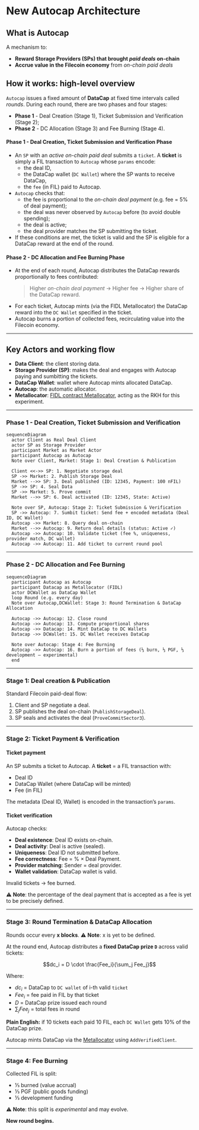# New Autocap Architecture

## What is Autocap

A mechanism to:

* **Reward Storage Providers (SPs) that brought *paid deals* on-chain**
* **Accrue value in the Filecoin economy** from *on-chain paid deals*

## How it works: high-level overview
`Autocap` issues a fixed amount of **DataCap** at fixed time intervals called *rounds*.
During each round, there are two phases and four stages:
- **Phase 1** - Deal Creation (Stage 1), Ticket Submission and Verification (Stage 2);
- **Phase 2** - DC Allocation (Stage 3) and Fee Burning (Stage 4).
#### Phase 1 - Deal Creation, Ticket Submission and Verification Phase
* An `SP` with an *active on-chain paid deal* submits a `ticket`.
  A **ticket** is simply a FIL transaction to `Autocap` whose `params` encode:
  * the deal ID,
  * the DataCap wallet (`DC Wallet`) where the SP wants to receive DataCap,
  * the `fee` (in FIL) paid to Autocap.
* `Autocap` checks that:
  * the fee is proportional to the *on-chain deal payment* (e.g. fee = 5% of deal payment);
  * the deal was never observed by `Autocap` before (to avoid double spending);
  * the deal is active;
  * the deal provider matches the SP submitting the ticket.
* If these conditions are met, the ticket is valid and the SP is eligible for a DataCap reward at the end of the round.
#### Phase 2 - DC Allocation and Fee Burning Phase
* At the end of each round, Autocap distributes the DataCap rewards proportionally to fees contributed:
  > Higher *on-chain deal payment* → Higher fee → Higher share of the DataCap reward.
* For each ticket, Autocap mints (via the FIDL Metallocator) the DataCap reward into the `DC Wallet` specified in the ticket.
* Autocap burns a portion of collected fees, recirculating value into the Filecoin economy.

---
## Key Actors and working flow

* **Data Client**: the client storing data.
* **Storage Provider (SP)**: makes the deal and engages with Autocap paying and sumbitting the tickets.
* **DataCap Wallet**: wallet where Autocap mints allocated DataCap.
* **Autocap**: the automatic allocator.
* **Metallocator**: [FIDL contract Metallocator](https://github.com/fidlabs/contract-metaallocator), acting as the RKH for this experiment.
---

### Phase 1 - Deal Creation, Ticket Submission and Verification
```mermaid
sequenceDiagram
  actor Client as Real Deal Client
  actor SP as Storage Provider
  participant Market as Market Actor
  participant Autocap as Autocap
  Note over Client, Market: Stage 1: Deal Creation & Publication

  Client <<->> SP: 1. Negotiate storage deal
  SP ->> Market: 2. Publish Storage Deal
  Market -->> SP: 3. Deal published (ID: 12345, Payment: 100 nFIL)
  SP ->> SP: 4. Seal Data
  SP ->> Market: 5. Prove commit
  Market -->> SP: 6. Deal activated (ID: 12345, State: Active)

  Note over SP, Autocap: Stage 2: Ticket Submission & Verification
  SP ->> Autocap: 7. Sumbit ticket: Send fee + encoded metadata (Deal ID, DC Wallet)
  Autocap ->> Market: 8. Query deal on-chain
  Market -->> Autocap: 9. Return deal details (status: Active ✓)
  Autocap ->> Autocap: 10. Validate ticket (fee %, uniqueness, provider match, DC wallet)
  Autocap ->> Autocap: 11. Add ticket to current round pool
```

---

### Phase 2 - DC Allocation and Fee Burning

```mermaid
sequenceDiagram
  participant Autocap as Autocap
  participant Datacap as Metallocator (FIDL)
  actor DCWallet as DataCap Wallet
  loop Round (e.g. every day)
  Note over Autocap,DCWallet: Stage 3: Round Termination & DataCap Allocation

  Autocap ->> Autocap: 12. Close round
  Autocap ->> Autocap: 13. Compute proportional shares
  Autocap ->> Datacap: 14. Mint DataCap to DC Wallets
  Datacap ->> DCWallet: 15. DC Wallet receives DataCap

  Note over Autocap: Stage 4: Fee Burning
  Autocap ->> Autocap: 16. Burn a portion of fees (⅓ burn, ⅓ PGF, ⅓ development – experimental)
  end
```

---

### Stage 1: Deal creation & Publication

Standard Filecoin paid-deal flow:

1. Client and SP negotiate a deal.
2. SP publishes the deal on-chain (`PublishStorageDeal`).
3. SP seals and activates the deal (`ProveCommitSector3`).

---

### Stage 2: Ticket Payment & Verification

#### Ticket payment

An SP submits a ticket to Autocap.
A **ticket** = a FIL transaction with:

* Deal ID
* DataCap Wallet (where DataCap will be minted)
* Fee (in FIL)

The metadata (Deal ID, Wallet) is encoded in the transaction’s `params`.

#### Ticket verification

Autocap checks:

* **Deal existence**: Deal ID exists on-chain.
* **Deal activity**: Deal is active (sealed).
* **Uniqueness**: Deal ID not submitted before.
* **Fee correctness**: Fee = % × Deal Payment.
* **Provider matching**: Sender = deal provider.
* **Wallet validation**: DataCap wallet is valid.

Invalid tickets → fee burned.

⚠️ **Note**: the percentage of the deal payment that is accepted as a fee is yet to be precisely defined.

---

### Stage 3: Round Termination & DataCap Allocation

Rounds occur every **x blocks**.
⚠️ **Note**: x is yet to be defined.

At the round end, Autocap distributes a **fixed DataCap prize `D`** across valid tickets:

$$dc_i = D \cdot \frac{Fee_i}{\sum_j Fee_j}$$

Where:

* $dc_i$ = DataCap to `DC wallet` of i-th valid `ticket`
* $Fee_i$ = fee paid in FIL by that ticket
* $D$ = DataCap prize issued each round
* $\sum_j Fee_j$ = total fees in round

**Plain English:** if 10 tickets each paid 10 FIL, each `DC Wallet` gets 10% of the DataCap prize.

Autocap mints DataCap via the [Metallocator](https://github.com/fidlabs/contract-metaallocator) using `AddVerifiedClient`.

---

### Stage 4: Fee Burning

Collected FIL is split:

* ⅓ burned (value accrual)
* ⅓ PGF (public goods funding)
* ⅓ development funding

⚠️ **Note**: this split is *experimental* and may evolve.

**New round begins.**

